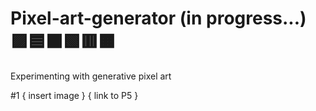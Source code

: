# Pixel-art-generator (in progress...) 🟪🟦⬛🟩🟥🟧

Experimenting with generative pixel art

#1 { insert image } { link to P5 }
